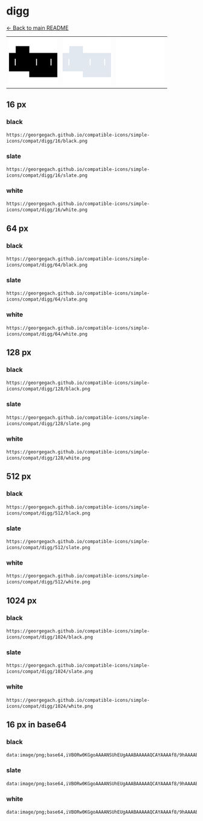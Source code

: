 # digg

[← Back to main README](../../README.md)

<table><tr>
  <td><img src="./128/black.png" width="128" alt="digg black icon" /></td>
  <td><img src="./128/slate.png" width="128" alt="digg slate icon" /></td>
  <td><img src="./128/white.png" width="128" alt="digg white icon" /></td>
</tr></table>

## 16 px

### black
```
https://georgegach.github.io/compatible-icons/simple-icons/compat/digg/16/black.png
```

### slate
```
https://georgegach.github.io/compatible-icons/simple-icons/compat/digg/16/slate.png
```

### white
```
https://georgegach.github.io/compatible-icons/simple-icons/compat/digg/16/white.png
```

## 64 px

### black
```
https://georgegach.github.io/compatible-icons/simple-icons/compat/digg/64/black.png
```

### slate
```
https://georgegach.github.io/compatible-icons/simple-icons/compat/digg/64/slate.png
```

### white
```
https://georgegach.github.io/compatible-icons/simple-icons/compat/digg/64/white.png
```

## 128 px

### black
```
https://georgegach.github.io/compatible-icons/simple-icons/compat/digg/128/black.png
```

### slate
```
https://georgegach.github.io/compatible-icons/simple-icons/compat/digg/128/slate.png
```

### white
```
https://georgegach.github.io/compatible-icons/simple-icons/compat/digg/128/white.png
```

## 512 px

### black
```
https://georgegach.github.io/compatible-icons/simple-icons/compat/digg/512/black.png
```

### slate
```
https://georgegach.github.io/compatible-icons/simple-icons/compat/digg/512/slate.png
```

### white
```
https://georgegach.github.io/compatible-icons/simple-icons/compat/digg/512/white.png
```

## 1024 px

### black
```
https://georgegach.github.io/compatible-icons/simple-icons/compat/digg/1024/black.png
```

### slate
```
https://georgegach.github.io/compatible-icons/simple-icons/compat/digg/1024/slate.png
```

### white
```
https://georgegach.github.io/compatible-icons/simple-icons/compat/digg/1024/white.png
```

## 16 px in base64

### black
```
data:image/png;base64,iVBORw0KGgoAAAANSUhEUgAAABAAAAAQCAYAAAAf8/9hAAAABmJLR0QA/wD/AP+gvaeTAAAA3klEQVQ4jc3STU4CQRAF4G9wFqMhahQX6Mq1R3Dn0TyerjyChgUJSJAoAeXHxVSbDjJGVvqSTle96ldVXd38NYrMPkeV+VP0d0n2gCHWGOD+N6JWZq9xuktFKPGEGY4zfoUrPGIe3B7aeMMiuKqIyi9Y4iRLMo0CsxDksVEkPEpXeEavoctxdJKjF5pvM2jCasP/OlvGfhhrGw5wucFdJKOlHkoZaxL8JPx57Pn/SLF26uCmofI1btXDfY9O0nWWeEVV4q4hwRk+1C+wUH+yTojTM46L7Vqwj+4P8X+CT3mMMSUu3QbqAAAAAElFTkSuQmCC
```

### slate
```
data:image/png;base64,iVBORw0KGgoAAAANSUhEUgAAABAAAAAQCAYAAAAf8/9hAAAABmJLR0QA/wD/AP+gvaeTAAABJ0lEQVQ4jc2QTU4CURCEvxoeBgk/RpSIhgWHcOXOo3kp7+ApEEwkAgaJENCZVy4cUAkEd1qr7urqSnXDX0OrojccnjsWS6s+Ksw7zcpgn0FYV1nxVnABNDCjgtIucLnPIPkqbaDxy+RrqD+Y9AwLwZHhFEDwZKgCQ2CZawtCFRNnoDTXlYKhbfyCla0+YmgK5kZn2AvjVNKx8eeaebZcANUTAElj5IftGT0B3W9wD5LGGz/AO+9MiBvUWhvytiZU2+6gMqbzg0EXzsWJ8MwiRBFA09x+ahRMXFoEoPRtfRpFsFX5TODkOvGGP2DFK8ENkQzxBpTz+6MimRJebUqh3arfbQvefXw5TYjviBRIMSPECSZDpLZBmmjbMkC/3z+MB9XWrvn/wQe6L3g1EY49jgAAAABJRU5ErkJggg==
```

### white
```
data:image/png;base64,iVBORw0KGgoAAAANSUhEUgAAABAAAAAQCAYAAAAf8/9hAAAABmJLR0QA/wD/AP+gvaeTAAAA60lEQVQ4jc2SzW7CMBCEv4UcAoIWQTm0nHgObn20Ph499RFAHFCBiiJA/IQOh6yrKCRSbjCS5fWsZ7xeG+4NC4GkNyDO5PZmNq/sJOlL0lIpFpI+q+hqWQ+gV/lEh0maAgegA/Sd/wbawAI4OlcHWsAOSJyLTZKAX+ACdDPmeyBy8ySX+3HD53CFFTArqXINTHLczDU3PSjDX279vzfy+clHEZrAMMcNQlAjbUrkY+P8xtdHn7P/I+RaoYL3kpNHwAdpc09eSbjOBdgCcWRm4yK1pD5wJn2BBFgCLy4Oz7i2IrEbNIDXsvzj4Aqt/E73YUyRRwAAAABJRU5ErkJggg==
```

